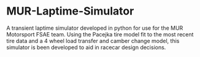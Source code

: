 # MUR-Laptime-Simulator
A transient laptime simulator developed in python for use for the MUR Motorsport FSAE team. Using the Pacejka tire model fit to the most recent tire data and a 4 wheel load transfer and camber change model, this simulator is been developed to aid in racecar design decisions.
